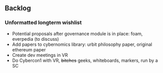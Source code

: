 ## Backlog

### Unformatted longterm wishlist

- Potential proposals after governance module is in place: foam, everpedia (to discuss)
- Add papers to cybernomics library: urbit philosophy paper, original ethereum paper 
- Create dev meetings in VR
- Do Cybercon1 with VR, ~~bitches~~ geeks, whiteboards, markers, run by a SC 
